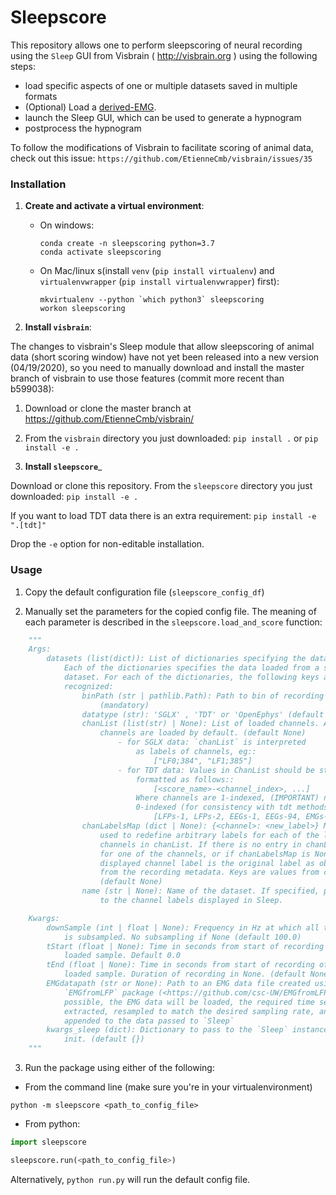 # Sleepscore

This repository allows one to perform sleepscoring of neural recording using the
`Sleep` GUI from Visbrain ( <http://visbrain.org> ) using the following steps:

-   load specific aspects of one or multiple datasets saved in multiple formats
-   (Optional) Load a [derived-EMG](https://github.com/CSC-UW/EMGfromLFP). 
-   launch the Sleep GUI, which can be used to generate a hypnogram
-   postprocess the hypnogram

To follow the modifications of Visbrain to facilitate scoring of animal data,
check out this issue: ``https://github.com/EtienneCmb/visbrain/issues/35``

### Installation

1.  __Create and activate a virtual environment__:

    -   On windows: 

        ```
        conda create -n sleepscoring python=3.7
        conda activate sleepscoring
        ```

    -   On Mac/linux s(install `venv` (`pip install virtualenv`) and `virtualenvwrapper` (`pip install virtualenvwrapper`) first): 

        ```
        mkvirtualenv --python `which python3` sleepscoring
        workon sleepscoring
        ```

1.  __Install `visbrain`__: 

The changes to visbrain's Sleep module that allow sleepscoring of animal data
(short scoring window) have not yet been released into a new version
(04/19/2020), so you need to manually download and install the master branch of
visbrain to use those features (commit more recent than b599038):

  1. Download or clone the master branch at https://github.com/EtienneCmb/visbrain/
  2. From the `visbrain` directory you just downloaded: ``pip install .`` or
  ``pip install -e .``

2.  __Install `sleepscore`___

Download or clone this repository. From the `sleepscore` directory you just
downloaded: `pip install -e .`

If you want to load TDT data there is an extra requirement:
`pip install -e ".[tdt]"`

Drop the `-e` option for non-editable installation.


### Usage

1.  Copy the default configuration file (`sleepscore_config_df`)

2.  Manually set the parameters for the copied config file. The meaning of each
parameter is described in the `sleepscore.load_and_score` function:

```python
    """
    Args:
        datasets (list(dict)): List of dictionaries specifying the data to load.
            Each of the dictionaries specifies the data loaded from a specific
            dataset. For each of the dictionaries, the following keys are
            recognized:
                binPath (str | pathlib.Path): Path to bin of recording
                    (mandatory)
                datatype (str): 'SGLX' , 'TDT' or 'OpenEphys' (default 'SGLX')
                chanList (list(str) | None): List of loaded channels. All
                    channels are loaded by default. (default None)
                        - for SGLX data: `chanList` is interpreted
                            as labels of channels, eg::
                                ["LF0;384", "LF1;385"]
                        - for TDT data: Values in ChanList should be string
                            formatted as follows::
                                [<score_name>-<channel_index>, ...]
                            Where channels are 1-indexed, (IMPORTANT) not
                            0-indexed (for consistency with tdt methods), eg::
                                [LFPs-1, LFPs-2, EEGs-1, EEGs-94, EMGs-1]
                chanLabelsMap (dict | None): {<channel>: <new_label>} Mapping
                    used to redefine arbitrary labels for each of the loaded
                    channels in chanList. If there is no entry in chanLabelsMap
                    for one of the channels, or if chanLabelsMap is None, the
                    displayed channel label is the original label as obtained
                    from the recording metadata. Keys are values from chanList.
                    (default None)
                name (str | None): Name of the dataset. If specified, prepended
                    to the channel labels displayed in Sleep.

    Kwargs:
        downSample (int | float | None): Frequency in Hz at which all the data
            is subsampled. No subsampling if None (default 100.0)
        tStart (float | None): Time in seconds from start of recording of first
            loaded sample. Default 0.0
        tEnd (float | None): Time in seconds from start of recording of last
            loaded sample. Duration of recording in None. (default None)
        EMGdatapath (str or None): Path to an EMG data file created using the
            `EMGfromLFP` package (<https://github.com/csc-UW/EMGfromLFP>). If
            possible, the EMG data will be loaded, the required time segment
            extracted, resampled to match the desired sampling rate, and
            appended to the data passed to `Sleep`
        kwargs_sleep (dict): Dictionary to pass to the `Sleep` instance during
            init. (default {})
    """
```

3.  Run the package using either of the following:


- From the command line (make sure you're in your virtualenvironment)
  
`python -m sleepscore <path_to_config_file>`

- From python:

```python
import sleepscore

sleepscore.run(<path_to_config_file>)
```

Alternatively, `python run.py` will run the default config file.

